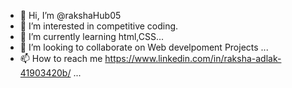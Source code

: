 - 👋 Hi, I’m @rakshaHub05
- 👀 I’m interested in competitive coding.
- 🌱 I’m currently learning html,CSS...
- 💞️ I’m looking to collaborate on Web develpoment Projects ...
- 📫 How to reach me https://www.linkedin.com/in/raksha-adlak-41903420b/  ...

<!---
rakshaHub05/rakshaHub05 is a ✨ special ✨ repository because its `README.md` (this file) appears on your GitHub profile.
You can click the Preview link to take a look at your changes.
--->
